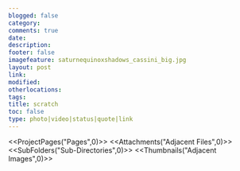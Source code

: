 ```yaml
---
blogged: false
category: 
comments: true
date: 
description: 
footer: false
imagefeature: saturnequinoxshadows_cassini_big.jpg
layout: post
link: 
modified: 
otherlocations: 
tags: 
title: scratch
toc: false
type: photo|video|status|quote|link
---
```

<!--summary-->

<<ProjectPages("Pages",0)>>
<<Attachments("Adjacent Files",0)>>
<<SubFolders("Sub-Directories",0)>>
<<Thumbnails("Adjacent Images",0)>>